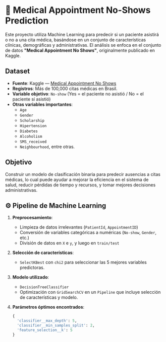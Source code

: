 # 🏥 Medical Appointment No-Shows Prediction

Este proyecto utiliza Machine Learning para predecir si un paciente asistirá o no a una cita médica, basándose en un conjunto de características clínicas, demográficas y administrativas. El análisis se enfoca en el conjunto de datos **"Medical Appointment No Shows"**, originalmente publicado en Kaggle.

##  Dataset

- **Fuente**: Kaggle — [Medical Appointment No Shows](https://www.kaggle.com/joniarroba/noshowappointments)
- **Registros**: Más de 100,000 citas médicas en Brasil.
- **Variable objetivo**: `No-show` (Yes = el paciente no asistió / No = el paciente sí asistió)
- **Otras variables importantes**:
  - `Age`
  - `Gender`
  - `Scholarship`
  - `Hipertension`
  - `Diabetes`
  - `Alcoholism`
  - `SMS_received`
  - `Neighbourhood`, entre otras.

##  Objetivo

Construir un modelo de clasificación binaria para predecir ausencias a citas médicas, lo cual puede ayudar a mejorar la eficiencia en el sistema de salud, reducir pérdidas de tiempo y recursos, y tomar mejores decisiones administrativas.

## ⚙️ Pipeline de Machine Learning

1. **Preprocesamiento**:
   - Limpieza de datos irrelevantes (`PatientId`, `AppointmentID`)
   - Conversión de variables categóricas a numéricas (`No-show`, `Gender`, etc.)
   - División de datos en `X` e `y`, y luego en `train/test`

2. **Selección de características**:
   - `SelectKBest` con `chi2` para seleccionar las 5 mejores variables predictoras.

3. **Modelo utilizado**:
   - `DecisionTreeClassifier`
   - Optimización con `GridSearchCV` en un `Pipeline` que incluye selección de características y modelo.

4. **Parámetros óptimos encontrados**:
   ```python
   {
     'classifier__max_depth': 5,
     'classifier__min_samples_split': 2,
     'feature_selection__k': 5
   }

